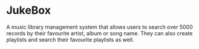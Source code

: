 # JukeBox
A music library management system that allows users to search over 5000 records by their favourite artist, album or song name. They can also create playlists and search their favourite playlists as well.
